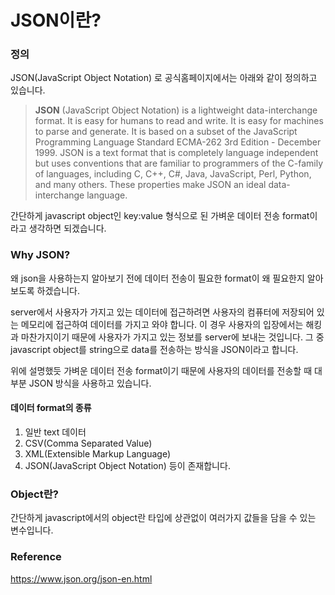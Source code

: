 # JSON이란?

### 정의

JSON(JavaScript Object Notation) 로 공식홈페이지에서는 아래와 같이 정의하고 있습니다.

> **JSON** (JavaScript Object Notation) is a lightweight data-interchange format. It is easy for humans to read and write. It is easy for machines to parse and generate. It is based on a subset of the JavaScript Programming Language Standard ECMA-262 3rd Edition - December 1999. JSON is a text format that is completely language independent but uses conventions that are familiar to programmers of the C-family of languages, including C, C++, C#, Java, JavaScript, Perl, Python, and many others. These properties make JSON an ideal data-interchange language.

간단하게 javascript object인 key:value 형식으로 된 가벼운 데이터 전송 format이라고 생각하면 되겠습니다.



### Why JSON?

왜 json을 사용하는지 알아보기 전에 데이터 전송이 필요한 format이 왜 필요한지 알아보도록 하겠습니다.

server에서 사용자가 가지고 있는 데이터에 접근하려면 사용자의 컴퓨터에 저장되어 있는 메모리에 접근하여 데이터를 가지고 와야 합니다. 이 경우 사용자의 입장에서는 해킹과 마찬가지이기 때문에 사용자가 가지고 있는 정보를 server에 보내는 것입니다. 그 중 javascript object를 string으로 data를 전송하는 방식을 JSON이라고 합니다.

위에 설명했듯 가벼운 데이터 전송 format이기 때문에 사용자의 데이터를 전송할 때 대부분 JSON 방식을 사용하고 있습니다. 

#### 데이터 format의 종류

1. 일반 text 데이터
2. CSV(Comma Separated Value)
3. XML(Extensible Markup Language)
4. JSON(JavaScript Object Notation) 등이 존재합니다.






### Object란?

간단하게 javascript에서의 object란 타입에 상관없이 여러가지 값들을 담을 수 있는 변수입니다.











### Reference

https://www.json.org/json-en.html